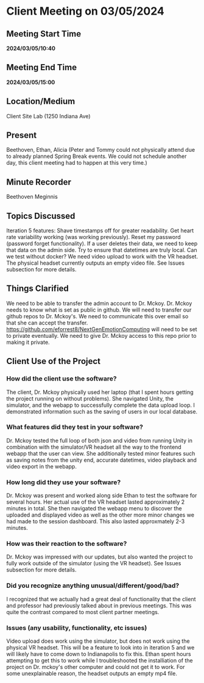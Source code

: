 # Client Meeting on 03/05/2024
## Meeting Start Time
**2024/03/05/10:40**
## Meeting End Time
**2024/03/05/15:00**
## Location/Medium
Client Site Lab (1250 Indiana Ave)
## Present
Beethoven, Ethan, Alicia (Peter and Tommy could not physically attend due to already planned Spring Break events. We could not schedule another day, this client meeting had to happen at this very time.)
## Minute Recorder
Beethoven Meginnis
## Topics Discussed
Iteration 5 features: Shave timestamps off for greater readability. Get heart rate variability working (was working previously). Reset my password (password forget functionality). If a user deletes their data, we need to keep that data on the admin side. Try to ensure that datetimes are truly local. Can we test without docker? We need video upload to work with the VR headset. The physical headset currently outputs an empty video file. See Issues subsection for more details. 
## Things Clarified
We need to be able to transfer the admin account to Dr. Mckoy. Dr. Mckoy needs to know what is set as public in github. We will need to transfer our github repos to Dr. Mckoy's. We need to communicate this over email so that she can accept the transfer. https://github.com/eforrest8/NextGenEmotionComputing will need to be set to private eventually. We need to give Dr. Mckoy access to this repo prior to making it private. 
## Client Use of the Project
### How did the client use the software?
The client, Dr. Mckoy physically used her laptop (that I spent hours getting the project running on without problems). She navigated Unity, the simulator, and the webapp to successfully complete the data upload loop. I demonstrated information such as the saving of users in our local database. 
### What features did they test in your software?
Dr. Mckoy tested the full loop of both json and video from running Unity in combination with the simulator/VR headset all the way to the frontend webapp that the user can view. She additionally tested minor features such as saving notes from the unity end, accurate datetimes, video playback and video export in the webapp. 
### How long did they use your software?
Dr. Mckoy was present and worked along side Ethan to test the software for several hours. Her actual use of the VR headset lasted approximately 2 minutes in total. She then navigated the webapp menu to discover the uploaded and displayed video as well as the other more minor changes we had made to the session dashboard. This also lasted approxmately 2-3 minutes. 
### How was their reaction to the software?
Dr. Mckoy was impressed with our updates, but also wanted the project to fully work outside of the simulator (using the VR headset). See Issues subsection for more details. 
### Did you recognize anything unusual/different/good/bad?
I recognized that we actually had a great deal of functionality that the client and professor had previously talked about in previous meetings. This was quite the contrast compared to most client partner meetings. 
### Issues (any usability, functionality, etc issues)
Video upload does work using the simulator, but does not work using the physical VR headset. This will be a feature to look into in iteration 5 and we will likely have to come down to Indianapolis to fix this. Ethan spent hours attempting to get this to work while I troubleshooted the installiation of the project on Dr. mckoy's other computer and could not get it to work. For some unexplainable reason, the headset outputs an empty mp4 file. 

